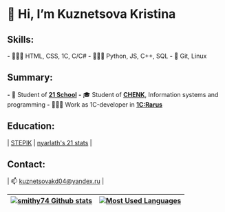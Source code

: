 # 👋 Hi, I’m Kuznetsova Kristina

## Skills:

**-** 👩🏼‍💻 HTML, CSS, 1C, C/C#
**-** 👩🏼‍🎓 Python, JS, C++, SQL
**-** 🌿 Git, Linux

## Summary:

**-** 🌱 Student of [**21 School**](https://21-school.ru)
**-** 🎓 Student of [**CHENK**](https://www.chenk.ru/ru/), Information systems and programming
**-** 👩🏼‍💼 Work as 1С-developer in [**1C:Rarus**](https://rarus.ru/)

## Education:


|  [STEPIK](https://stepik.org/users/518716069) | [nyarlath's 21 stats](https://edu.21-school.ru/profile/nyarlath@student.21-school.ru) |

## Contact:

| 📫 kuznetsovakd04@yandex.ru |

| [![smithy74 Github stats](https://github-readme-stats.vercel.app/api?username=smithy74&count_private=true&show_icons=true&hide=contribs,issues&hide_border=true)](https://github.com/smithy74?tab=repositories) | [![Most Used Languages](https://github-readme-stats.vercel.app/api/top-langs/?username=smithy74&layout=compact&hide_border=true)](https://github.com/smithy74?tab=repositories) |
| ---------------------------------------------------------------------------------------------------------------------------------------------------------------------------------------------------------- | -------------------------------------------------------------------------------------------------------------------------------------------------------------------------- |
